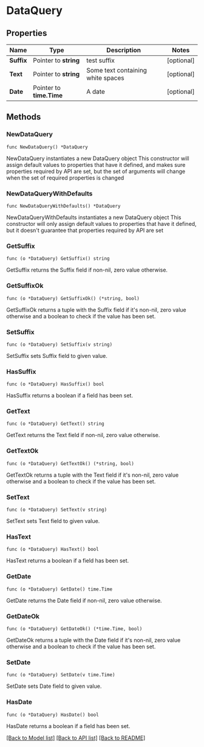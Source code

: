# DataQuery

## Properties

Name | Type | Description | Notes
------------ | ------------- | ------------- | -------------
**Suffix** | Pointer to **string** | test suffix | [optional] 
**Text** | Pointer to **string** | Some text containing white spaces | [optional] 
**Date** | Pointer to **time.Time** | A date | [optional] 

## Methods

### NewDataQuery

`func NewDataQuery() *DataQuery`

NewDataQuery instantiates a new DataQuery object
This constructor will assign default values to properties that have it defined,
and makes sure properties required by API are set, but the set of arguments
will change when the set of required properties is changed

### NewDataQueryWithDefaults

`func NewDataQueryWithDefaults() *DataQuery`

NewDataQueryWithDefaults instantiates a new DataQuery object
This constructor will only assign default values to properties that have it defined,
but it doesn't guarantee that properties required by API are set

### GetSuffix

`func (o *DataQuery) GetSuffix() string`

GetSuffix returns the Suffix field if non-nil, zero value otherwise.

### GetSuffixOk

`func (o *DataQuery) GetSuffixOk() (*string, bool)`

GetSuffixOk returns a tuple with the Suffix field if it's non-nil, zero value otherwise
and a boolean to check if the value has been set.

### SetSuffix

`func (o *DataQuery) SetSuffix(v string)`

SetSuffix sets Suffix field to given value.

### HasSuffix

`func (o *DataQuery) HasSuffix() bool`

HasSuffix returns a boolean if a field has been set.

### GetText

`func (o *DataQuery) GetText() string`

GetText returns the Text field if non-nil, zero value otherwise.

### GetTextOk

`func (o *DataQuery) GetTextOk() (*string, bool)`

GetTextOk returns a tuple with the Text field if it's non-nil, zero value otherwise
and a boolean to check if the value has been set.

### SetText

`func (o *DataQuery) SetText(v string)`

SetText sets Text field to given value.

### HasText

`func (o *DataQuery) HasText() bool`

HasText returns a boolean if a field has been set.

### GetDate

`func (o *DataQuery) GetDate() time.Time`

GetDate returns the Date field if non-nil, zero value otherwise.

### GetDateOk

`func (o *DataQuery) GetDateOk() (*time.Time, bool)`

GetDateOk returns a tuple with the Date field if it's non-nil, zero value otherwise
and a boolean to check if the value has been set.

### SetDate

`func (o *DataQuery) SetDate(v time.Time)`

SetDate sets Date field to given value.

### HasDate

`func (o *DataQuery) HasDate() bool`

HasDate returns a boolean if a field has been set.


[[Back to Model list]](../README.md#documentation-for-models) [[Back to API list]](../README.md#documentation-for-api-endpoints) [[Back to README]](../README.md)


